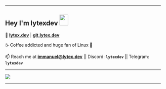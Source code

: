 ----------------------------------

<h2>Hey I'm lytexdev <img height="35px" src="https://raw.githubusercontent.com/MartinHeinz/MartinHeinz/master/wave.gif" width="28px"/></h2>

🔺 **<a href="https://lytex.dev" target="_blank">lytex.dev</a>** | **<a href="https://git.lytex.dev" target="_blank">git.lytex.dev</a>**

☕ Coffee addicted and huge fan of Linux 🐧

📫 Reach me at **immanuel@lytex.dev** || Discord: **`lytexdev`** || Telegram: **`lytexdev`**

----------------------------------

![](https://github-readme-stats.vercel.app/api/top-langs/?username=lytexdev&theme=dark&hide_border=false&include_all_commits=false&count_private=false&layout=compact)

----------------------------------
